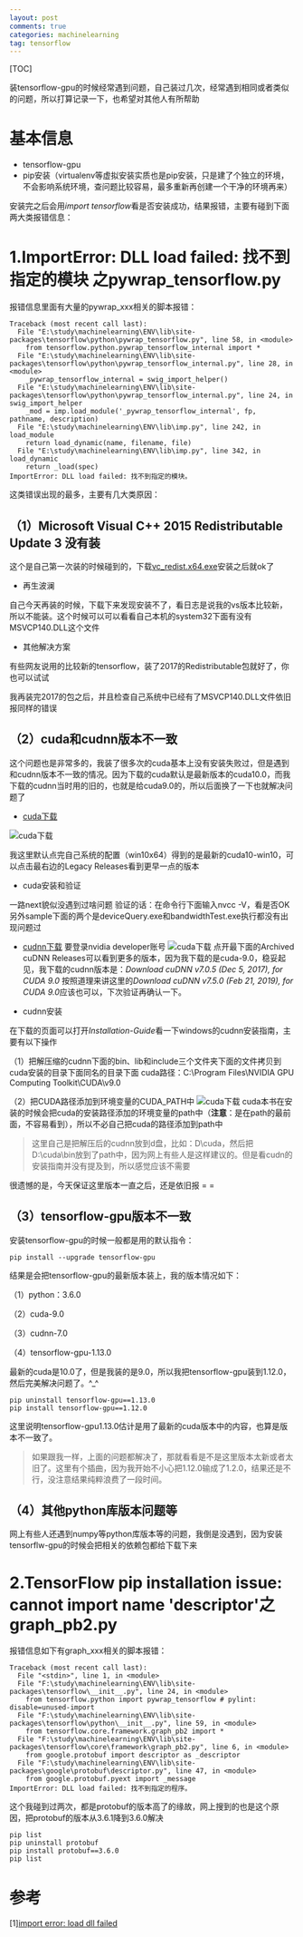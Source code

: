 ```yaml
---
layout: post
comments: true
categories: machinelearning
tag: tensorflow
---
```


[TOC]

装tensorflow-gpu的时候经常遇到问题，自己装过几次，经常遇到相同或者类似的问题，所以打算记录一下，也希望对其他人有所帮助





# 基本信息
* tensorflow-gpu
* pip安装（virtualenv等虚拟安装实质也是pip安装，只是建了个独立的环境，不会影响系统环境，查问题比较容易，最多重新再创建一个干净的环境再来）


安装完之后会用*import tensorflow*看是否安装成功，结果报错，主要有碰到下面两大类报错信息：

# 1.ImportError: DLL load failed: 找不到指定的模块 之pywrap_tensorflow.py
报错信息里面有大量的pywrap_xxx相关的脚本报错：

```
Traceback (most recent call last):
  File "E:\study\machinelearning\ENV\lib\site-packages\tensorflow\python\pywrap_tensorflow.py", line 58, in <module>
    from tensorflow.python.pywrap_tensorflow_internal import *
  File "E:\study\machinelearning\ENV\lib\site-packages\tensorflow\python\pywrap_tensorflow_internal.py", line 28, in <module>
    _pywrap_tensorflow_internal = swig_import_helper()
  File "E:\study\machinelearning\ENV\lib\site-packages\tensorflow\python\pywrap_tensorflow_internal.py", line 24, in swig_import_helper
    _mod = imp.load_module('_pywrap_tensorflow_internal', fp, pathname, description)
  File "E:\study\machinelearning\ENV\lib\imp.py", line 242, in load_module
    return load_dynamic(name, filename, file)
  File "E:\study\machinelearning\ENV\lib\imp.py", line 342, in load_dynamic
    return _load(spec)
ImportError: DLL load failed: 找不到指定的模块。

```

这类错误出现的最多，主要有几大类原因：

## （1）Microsoft Visual C++ 2015 Redistributable Update 3 没有装
这个是自己第一次装的时候碰到的，下载[vc_redist.x64.exe](https://www.microsoft.com/en-us/download/confirmation.aspx?id=53587)安装之后就ok了

* 再生波澜

自己今天再装的时候，下载下来发现安装不了，看日志是说我的vs版本比较新，所以不能装。这个时候可以可以看看自己本机的system32下面有没有MSVCP140.DLL这个文件

* 其他解决方案

有些网友说用的比较新的tensorflow，装了2017的Redistributable包就好了，你也可以试试

我再装完2017的包之后，并且检查自己系统中已经有了MSVCP140.DLL文件依旧报同样的错误

## （2）cuda和cudnn版本不一致
这个问题也是非常多的，我装了很多次的cuda基本上没有安装失败过，但是遇到和cudnn版本不一致的情况。因为下载的cuda默认是最新版本的cuda10.0，而我下载的cudnn当时用的旧的，也就是给cuda9.0的，所以后面换了一下也就解决问题了

* [cuda下载](https://developer.nvidia.com/cuda-zone)

![cuda下载](https://github.com/pkxpp/pkxpp.github.io/blob/master/_posts/img/cuda_download.png?raw=true)

我这里默认点完自己系统的配置（win10x64）得到的是最新的cuda10-win10，可以点击最右边的Legacy Releases看到更早一点的版本

* cuda安装和验证

一路next貌似没遇到过啥问题
验证的话：在命令行下面输入nvcc -V，看是否OK
另外sample下面的两个是deviceQuery.exe和bandwidthTest.exe执行都没有出现问题过

* [cudnn下载](https://developer.nvidia.com/rdp/cudnn-download)
要登录nvidia developer账号
![cuda下载](https://github.com/pkxpp/pkxpp.github.io/blob/master/_posts/img/cudnn-download.png?raw=true)
点开最下面的Archived cuDNN Releases可以看到更多的版本，因为我下载的是cuda-9.0，稳妥起见，我下载的cudnn版本是：*Download cuDNN v7.0.5 (Dec 5, 2017), for CUDA 9.0*
按照道理来讲这里的*Download cuDNN v7.5.0 (Feb 21, 2019), for CUDA 9.0*应该也可以，下次验证再确认一下。

* cudnn安装

在下载的页面可以打开*Installation-Guide*看一下windows的cudnn安装指南，主要有以下操作

（1）把解压缩的cudnn下面的bin、lib和include三个文件夹下面的文件拷贝到cuda安装的目录下面同名的目录下面
cuda路径：C:\Program Files\NVIDIA GPU Computing Toolkit\CUDA\v9.0

（2）把CUDA路径添加到环境变量的CUDA_PATH中
![cuda下载](https://github.com/pkxpp/pkxpp.github.io/blob/master/_posts/img/cuda-path.png?raw=true)
cuda本书在安装的时候会把cuda的安装路径添加的环境变量的path中（**注意**：是在path的最前面，不容易看到），所以不必自己把cuda的路径添加到path中

> 这里自己是把解压后的cudnn放到d盘，比如：D\cuda，然后把D:\\cuda\bin放到了path中，因为网上有些人是这样建议的。但是看cudn的安装指南并没有提及到，所以感觉应该不需要

很遗憾的是，今天保证这里版本一直之后，还是依旧报 = =
## （3）tensorflow-gpu版本不一致

安装tensorflow-gpu的时候一般都是用的默认指令：

```
pip install --upgrade tensorflow-gpu
```

结果是会把tensorflow-gpu的最新版本装上，我的版本情况如下：

（1）python：3.6.0

（2）cuda-9.0

（3）cudnn-7.0

（4）tensorflow-gpu-1.13.0


最新的cuda是10.0了，但是我装的是9.0，所以我把tensorflow-gpu装到1.12.0，然后完美解决问题了。^_^

```
pip uninstall tensorflow-gpu==1.13.0
pip install tensorflow-gpu==1.12.0
```

这里说明tensorflow-gpu1.13.0估计是用了最新的cuda版本中的内容，也算是版本不一致了。

> 如果跟我一样，上面的问题都解决了，那就看看是不是这里版本太新或者太旧了。这里有个插曲，因为我开始不小心把1.12.0输成了1.2.0，结果还是不行，没注意结果纯粹浪费了一段时间。

## （4）其他python库版本问题等

网上有些人还遇到numpy等python库版本等的问题，我倒是没遇到，因为安装tensorflw-gpu的时候会把相关的依赖包都给下载下来

# 2.TensorFlow pip installation issue: cannot import name 'descriptor'之graph_pb2.py
报错信息如下有graph_xxx相关的脚本报错：

```
Traceback (most recent call last):
  File "<stdin>", line 1, in <module>
  File "F:\study\machinelearning\ENV\lib\site-packages\tensorflow\__init__.py", line 24, in <module>
    from tensorflow.python import pywrap_tensorflow # pylint: disable=unused-import
  File "F:\study\machinelearning\ENV\lib\site-packages\tensorflow\python\__init__.py", line 59, in <module>
    from tensorflow.core.framework.graph_pb2 import *
  File "F:\study\machinelearning\ENV\lib\site-packages\tensorflow\core\framework\graph_pb2.py", line 6, in <module>
    from google.protobuf import descriptor as _descriptor
  File "F:\study\machinelearning\ENV\lib\site-packages\google\protobuf\descriptor.py", line 47, in <module>
    from google.protobuf.pyext import _message
ImportError: DLL load failed: 找不到指定的程序。
```

这个我碰到过两次，都是protobuf的版本高了的缘故，网上搜到的也是这个原因，把protobuf的版本从3.6.1降到3.6.0解决

```
pip list
pip uninstall protobuf
pip install protobuf==3.6.0
pip list

```

# 参考
[1][import error: load dll failed](https://github.com/tensorflow/tensorflow/issues/8385)